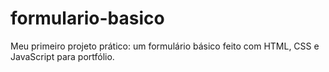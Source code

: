 # formulario-basico
Meu primeiro projeto prático: um formulário básico feito com HTML, CSS e JavaScript para portfólio.
